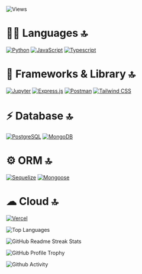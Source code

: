 ![Views](https://hits.seeyoufarm.com/api/count/incr/badge.svg?url=https%3A%2F%2Fgithub.com%2Fvixhnuchandran1212%2Fhit-counter)

# 👩‍💻 Languages 🔝
[![Python](https://img.shields.io/badge/Python-FFD43B?style=for-the-badge&logo=python&logoColor=blue)](https://www.python.org/)
[![JavaScript](https://img.shields.io/badge/JavaScript-323330?style=for-the-badge&logo=javascript&logoColor=F7DF1E)](https://developer.mozilla.org/en-US/docs/Web/JavaScript)
[![Typescript](https://img.shields.io/badge/TypeScript-007ACC?style=for-the-badge&logo=typescript&logoColor=white)](https://www.typescriptlang.org/)

# 🚀 Frameworks & Library 🔝
[![Jupyter](https://img.shields.io/badge/Jupyter-F37626.svg?&style=for-the-badge&logo=Jupyter&logoColor=white)](https://jupyter.org/)
[![Express.js](https://img.shields.io/badge/Express%20js-000000?style=for-the-badge&logo=express&logoColor=white)](https://expressjs.com/)
[![Postman](https://img.shields.io/badge/Postman-FF6C37?style=for-the-badge&logo=Postman&logoColor=white)](https://www.postman.com/)
[![Tailwind CSS](https://img.shields.io/badge/Tailwind_CSS-38B2AC?style=for-the-badge&logo=tailwind-css&logoColor=white)](https://tailwindcss.com/)
# ⚡ Database 🔝
[![PostgreSQL](https://img.shields.io/badge/PostgreSQL-316192?style=for-the-badge&logo=postgresql&logoColor=white)](https://www.postgresql.org/)
[![MongoDB](https://img.shields.io/badge/MongoDB-4EA94B?style=for-the-badge&logo=mongodb&logoColor=white)](https://www.mongodb.com/)

# ⚙️ ORM 🔝
[![Sequelize](https://img.shields.io/badge/Sequelize-52B0E7?style=for-the-badge&logo=Sequelize&logoColor=white)](https://sequelize.org/)
[![Mongoose](https://img.shields.io/badge/Mongoose-4EA94B?style=for-the-badge&logo=mongoose&logoColor=white)](https://www.mongodb.com/)

# ☁ Cloud 🔝
[![Vercel](https://img.shields.io/badge/Vercel-000000?style=for-the-badge&logo=vercel&logoColor=white)](https://vercel.com/)



![Top Languages](https://github-readme-stats.vercel.app/api/top-langs/?username=vixhnuchandran&theme=onedark)

![GitHub Readme Streak Stats](https://github-readme-streak-stats.herokuapp.com/?user=vixhnuchandran&theme=onedark)

![GitHub Profile Trophy](https://github-profile-trophy.vercel.app/?username=vixhnuchandran&theme=onedark)


![Github Activity](https://github-readme-activity-graph.vercel.app/graph?username=vixhnuchandran&theme=react)
